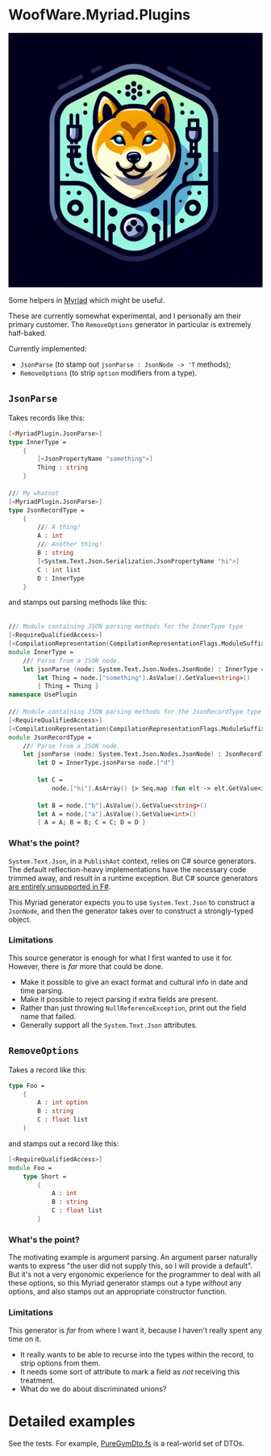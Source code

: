 # WoofWare.Myriad.Plugins

![Project logo: the face of a cartoon Shiba Inu, staring with powerful cyborg eyes directly at the viewer, with a background of stylised plugs.](./WoofWare.Myriad.Plugins/logo.png)

Some helpers in [Myriad](https://github.com/MoiraeSoftware/myriad/) which might be useful.

These are currently somewhat experimental, and I personally am their primary customer.
The `RemoveOptions` generator in particular is extremely half-baked.

Currently implemented:
* `JsonParse` (to stamp out `jsonParse : JsonNode -> 'T` methods);
* `RemoveOptions` (to strip `option` modifiers from a type).

## `JsonParse`

Takes records like this:

```fsharp
[<MyriadPlugin.JsonParse>]
type InnerType =
    {
        [<JsonPropertyName "something">]
        Thing : string
    }

/// My whatnot
[<MyriadPlugin.JsonParse>]
type JsonRecordType =
    {
        /// A thing!
        A : int
        /// Another thing!
        B : string
        [<System.Text.Json.Serialization.JsonPropertyName "hi">]
        C : int list
        D : InnerType
    }

```

and stamps out parsing methods like this:

```fsharp

/// Module containing JSON parsing methods for the InnerType type
[<RequireQualifiedAccess>]
[<CompilationRepresentation(CompilationRepresentationFlags.ModuleSuffix)>]
module InnerType =
    /// Parse from a JSON node.
    let jsonParse (node: System.Text.Json.Nodes.JsonNode) : InnerType =
        let Thing = node.["something"].AsValue().GetValue<string>()
        { Thing = Thing }
namespace UsePlugin

/// Module containing JSON parsing methods for the JsonRecordType type
[<RequireQualifiedAccess>]
[<CompilationRepresentation(CompilationRepresentationFlags.ModuleSuffix)>]
module JsonRecordType =
    /// Parse from a JSON node.
    let jsonParse (node: System.Text.Json.Nodes.JsonNode) : JsonRecordType =
        let D = InnerType.jsonParse node.["d"]

        let C =
            node.["hi"].AsArray() |> Seq.map (fun elt -> elt.GetValue<int>()) |> List.ofSeq

        let B = node.["b"].AsValue().GetValue<string>()
        let A = node.["a"].AsValue().GetValue<int>()
        { A = A; B = B; C = C; D = D }
```

### What's the point?

`System.Text.Json`, in a `PublishAot` context, relies on C# source generators.
The default reflection-heavy implementations have the necessary code trimmed away, and result in a runtime exception.
But C# source generators [are entirely unsupported in F#](https://github.com/dotnet/fsharp/issues/14300).

This Myriad generator expects you to use `System.Text.Json` to construct a `JsonNode`, and then the generator takes over to construct a strongly-typed object.

### Limitations

This source generator is enough for what I first wanted to use it for.
However, there is *far* more that could be done.

* Make it possible to give an exact format and cultural info in date and time parsing.
* Make it possible to reject parsing if extra fields are present.
* Rather than just throwing `NullReferenceException`, print out the field name that failed.
* Generally support all the `System.Text.Json` attributes.

## `RemoveOptions`

Takes a record like this:

```fsharp
type Foo =
    {
        A : int option
        B : string
        C : float list
    }
```

and stamps out a record like this:

```fsharp
[<RequireQualifiedAccess>]
module Foo =
    type Short =
        {
            A : int
            B : string
            C : float list
        }
```

### What's the point?

The motivating example is argument parsing.
An argument parser naturally wants to express "the user did not supply this, so I will provide a default".
But it's not a very ergonomic experience for the programmer to deal with all these options,
so this Myriad generator stamps out a type *without* any options, and also stamps out an appropriate constructor function.

### Limitations

This generator is *far* from where I want it, because I haven't really spent any time on it.
* It really wants to be able to recurse into the types within the record, to strip options from them.
* It needs some sort of attribute to mark a field as *not* receiving this treatment.
* What do we do about discriminated unions?

# Detailed examples

See the tests.
For example, [PureGymDto.fs](./ConsumePlugin/PureGymDto.fs) is a real-world set of DTOs.
